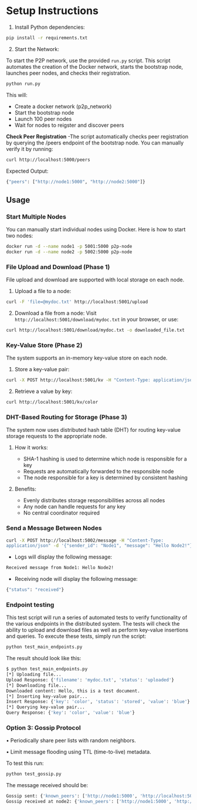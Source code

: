 # Setup Instructions

1. Install Python dependencies:
```bash
pip install -r requirements.txt
```

2. Start the Network:

To start the P2P network, use the provided `run.py` script. This script automates the creation of the Docker network, starts the bootstrap node, launches peer nodes, and checks their registration.

```bash
python run.py
```
This will:
* Create a docker network (p2p_network)
* Start the bootstrap node
* Launch 100 peer nodes
* Wait for nodes to reigster and discover peers

**Check Peer Registration**
-The script automatically checks peer registration by querying the /peers endpoint of the bootstrap node. You can manually verify it by running:
```bash
curl http://localhost:5000/peers
```
Expected Output:
```bash
{"peers": ["http://node1:5000", "http://node2:5000"]}
```

## Usage

### Start Multiple Nodes

You can manually start individual nodes using Docker. Here is how to start two nodes:

```bash
docker run -d --name node1 -p 5001:5000 p2p-node
docker run -d --name node2 -p 5002:5000 p2p-node
```

### File Upload and Download (Phase 1)
File upload and download are supported with local storage on each node.

1. Upload a file to a node:
```bash
curl -F 'file=@mydoc.txt' http://localhost:5001/upload
```

2. Download a file from a node:
Visit `http://localhost:5001/download/mydoc.txt` in your browser, or use:
```bash
curl http://localhost:5001/download/mydoc.txt -o downloaded_file.txt
```

### Key-Value Store (Phase 2)
The system supports an in-memory key-value store on each node.

1. Store a key-value pair:
```bash
curl -X POST http://localhost:5001/kv -H "Content-Type: application/json" -d '{"key": "color", "value": "blue"}'
```

2. Retrieve a value by key:
```bash
curl http://localhost:5001/kv/color
```

### DHT-Based Routing for Storage (Phase 3)
The system now uses distributed hash table (DHT) for routing key-value storage requests to the appropriate node.

1. How it works:
   - SHA-1 hashing is used to determine which node is responsible for a key
   - Requests are automatically forwarded to the responsible node
   - The node responsible for a key is determined by consistent hashing

2. Benefits:
   - Evenly distributes storage responsibilities across all nodes
   - Any node can handle requests for any key
   - No central coordinator required

### Send a Message Between Nodes
```bash
curl -X POST http://localhost:5002/message -H "Content-Type:
application/json" -d '{"sender_id": "Node1", "message": "Hello Node2!"}'
```
* Logs will display the following message:
```bash
Received message from Node1: Hello Node2!
```
* Receiving node will display the following message:
```bash
{"status": "received"}
```

### Endpoint testing
This test script will run a series of automated tests to verify functionality of the various endpoints in the distributed system. The tests will check the ability to upload and download files as well as perform key-value insertions and queries.
To execute these tests, simply run the script:
```bash
python test_main_endpoints.py
```

The result should look like this:
```bash
$ python test_main_endpoints.py
[*] Uploading file...
Upload Response: {'filename': 'mydoc.txt', 'status': 'uploaded'}
[*] Downloading file...
Downloaded content: Hello, this is a test document.
[*] Inserting key-value pair...
Insert Response: {'key': 'color', 'status': 'stored', 'value': 'blue'}
[*] Querying key-value pair...
Query Response: {'key': 'color', 'value': 'blue'}
```
### Option 3: Gossip Protocol
• Periodically share peer lists with random neighbors.

• Limit message flooding using TTL (time-to-live) metadata.

To test this run:
```bash
python test_gossip.py
```

The message received should be:
```bash
Gossip sent: {'known_peers': ['http://node1:5000', 'http://localhost:5001', 'http://node2:5000'], 'status': 'gossip received'}
Gossip received at node2: {'known_peers': ['http://node1:5000', 'http://localhost:5002', 'http://node2:5000'], 'status': 'gossip received'}
```
